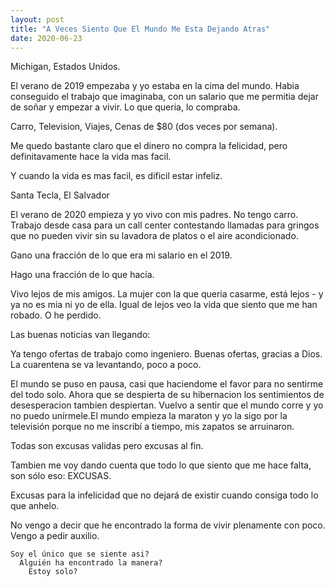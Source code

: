```yaml
---
layout: post
title: "A Veces Siento Que El Mundo Me Esta Dejando Atras"
date: 2020-06-23
---
```


Michigan, Estados Unidos.

El verano de 2019 empezaba y yo estaba en la cima del mundo. 
Habia conseguido el trabajo que imaginaba, con un salario que me permitia dejar de soñar y empezar a vivir. Lo que queria, lo compraba.

  Carro,
  Television,
  Viajes,
  Cenas de $80 (dos veces por semana).

Me quedo bastante claro que el dinero no compra la felicidad, pero definitavamente hace la vida mas facil. 

Y cuando la vida es mas facil, es dificil estar infeliz. 
 
Santa Tecla, El Salvador
 
El verano de 2020 empieza y yo vivo con mis padres. No tengo carro. Trabajo desde casa para un call center contestando llamadas para gringos que no pueden vivir sin su lavadora de platos o el aire acondicionado.

Gano una fracción de lo que era mi salario en el 2019. 

Hago una fracción de lo que hacía. 

Vivo lejos de mis amigos. La mujer con la que queria casarme, está lejos - y ya no es mia ni yo de ella. Igual de lejos veo la vida que siento que me han robado. O he perdido.

Las buenas noticias van llegando: 

  Ya tengo ofertas de trabajo como ingeniero. Buenas ofertas, gracias a Dios. 
  La cuarentena se va levantando, poco a poco. 

El mundo se puso en pausa, casi que haciendome el favor para no sentirme del todo solo. Ahora que se despierta de su hibernacion los sentimientos de desesperacion tambien despiertan.
Vuelvo a sentir que el mundo corre y yo no puedo unírmele.El mundo empieza la maraton y yo la sigo por la televisión porque no me inscribí a tiempo, mis zapatos se arruinaron.

Todas son excusas validas pero excusas al fin. 

Tambien me voy dando cuenta que todo lo que siento que me hace falta, son sólo eso: EXCUSAS.

Excusas para la infelicidad que no dejará de existir cuando consiga todo lo que anhelo. 

No vengo a decir que he encontrado la forma de vivir plenamente con poco. Vengo a pedir auxilio. 

    Soy el único que se siente asi?
      Alguién ha encontrado la manera?
        Estoy solo?
